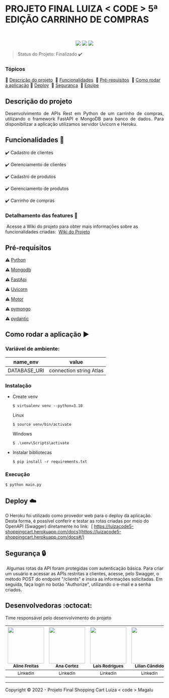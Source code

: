 <h1>PROJETO FINAL LUIZA < CODE > 5ª EDIÇÃO CARRINHO DE COMPRAS </h1> 
​
<p align="center">
  <img src="https://img.shields.io/badge/python-3670A0?style=for-the-badge&logo=python&logoColor=ffdd54"/>
  <img src="https://img.shields.io/badge/FastAPI-005571?style=for-the-badge&logo=fastapi"/>
  <img src="https://img.shields.io/badge/MongoDB-%234ea94b.svg?style=for-the-badge&logo=mongodb&logoColor=white"/>


> Status do Projeto: Finalizado :heavy_check_mark:

### Tópicos 

:small_blue_diamond: [Descrição do projeto](#descrição-do-projeto) 
​
:small_blue_diamond: [Funcionalidades](#funcionalidades-snake) 
​
:small_blue_diamond: [Pré-requisitos](#pré-requisitos) 
​
:small_blue_diamond: [Como rodar a aplicação](#como-rodar-a-aplicação-arrow_forward) 
​
:small_blue_diamond: [Deploy](#deploy-cloud) 
​
:small_blue_diamond: [Segurança](#segurança-lock) 
​
:small_blue_diamond: [Equipe](#desenvolvedoras-octocat) 
 

## Descrição do projeto 

<p align="justify">
  Desenvolvimento de APIs Rest em Python de um carrinho de compras, utilizando o framework FastAPI e MongoDB para banco de dados. Para disponibilizar a aplicação utilizamos servidor Uvicorn e Heroku.
</p>

## Funcionalidades :snake:

:heavy_check_mark: Cadastro de clientes 

:heavy_check_mark: Gerenciamento de clientes

:heavy_check_mark: Cadastro de produtos

:heavy_check_mark: Gerenciamento de produtos  

:heavy_check_mark: Carrinho de compras  


### Detalhamento das features :scroll:
​
Acesse a Wiki do projeto para obter mais informações sobre as funcionalidades criadas: 
​
 [ Wiki do Projeto](https://bit.ly/3Vp6Lw7)


## Pré-requisitos

:warning: [Python](https://www.python.org/downloads/)

:warning: [Mongodb](https://www.mongodb.com/try/download/community)

:warning: [FastApi](https://fastapi.tiangolo.com/)

:warning: [Uvicorn](https://www.uvicorn.org/)

:warning: [Motor](https://motor.readthedocs.io/en/stable/)

:warning: [pymongo](https://pymongo.readthedocs.io/en/stable/)

:warning: [pydantic](https://pydantic-docs.helpmanual.io/)


## Como rodar a aplicação :arrow_forward:

### Variável de ambiente:
| name_env | value |
|------------|------------|
|DATABASE_URI|connection string Atlas|

### Instalação
* Create venv
    ```
    $ virtualenv venv --python=3.10
    ```
    Linux
    ```
    $ source venv/bin/activate
   ```
   Windows
    ```
    $ .\venv\Scripts\activate
   ```
* Instalar bibliotecas
     ```
     $ pip install -r requirements.txt
     ```
### Execução
  ```
  $ python main.py
   ```
## Deploy :cloud:

O Heroku foi utilizado como provedor web para o deploy da aplicação. Desta forma, é possível conferir e testar as rotas criadas por meio do OpenAPI (Swagger) diretamente no link:
​
[ https://luizacode5-shoppingcart.herokuapp.com/docs](https://luizacode5-shoppingcart.herokuapp.com/docs#/)


## Segurança :lock:
​
Algumas rotas da API foram protegidas com autenticação básica.
Para criar um usuário e acessar as APIs restritas a clientes, acesse, pelo Swagger, o método POST do endpoint "/clients" e insira as informações solicitadas. Em seguida, faça login no botão "Authorize", utilizando o e-mail e a senha criados.


## Desenvolvedoras :octocat:

Time responsável pelo desenvolvimento do projeto

| [<img src="https://avatars.githubusercontent.com/u/111924977?v=4" width=115><br><sub>Aline Freitas</sub>](https://github.com/aline-freitas) |  [<img src="https://avatars.githubusercontent.com/u/56210395?v=4" width=115><br><sub>Ana Cortez</sub>](https://github.com/anacarolcortez) | [<img src="https://avatars.githubusercontent.com/u/75764138?v=4" width=115><br><sub>Laís Rodrigues</sub>](https://github.com/lais-ches) |  [<img src="https://avatars.githubusercontent.com/u/97643806?v=4" width=115><br><sub>Lilian Cândido</sub>](https://github.com/aguilar-lc) |  [<img src="https://avatars.githubusercontent.com/u/111457321?v=4" width=115><br><sub>Mayara Barbosa</sub>](https://github.com/MayBarbosa) |
| :---: | :---: | :---: | :---: | :---: |
| [<sub>Linkedin</sub>](https://www.linkedin.com/in/aline-cristina-garcia-de-freitas-720161181/) | [<sub>Linkedin</sub>](https://www.linkedin.com/in/ana-c-447047192/) | [<sub>Linkedin</sub>](https://www.linkedin.com/in/la%C3%ADs-rodrigues-70a18b14a/) | [<sub>Linkedin</sub>](https://www.linkedin.com/in/liliancandido/) | [<sub>Linkedin</sub>](https://www.linkedin.com/in/mayara-pereira-barbosa-b98a0163/) |

--------------------------------------------------------------------------------------------------------------------------------------------------------------
Copyright :copyright: 2022 - Projeto Final Shopping Cart Luiza < code > Magalu
